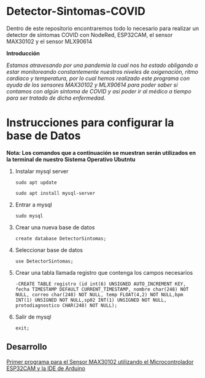 # Detector-Sintomas-COVID
Dentro de este repositorio encontraremos todo lo necesario para realizar un detector de síntomas COVID con NodeRed, ESP32CAM, el sensor MAX30102 y el sensor MLX90614

**Introducción**

*Estamos atravesando por una pandemia la cual nos ha estado obligando a estar monitoreando constantemente nuestros niveles de oxigenación, ritmo cardiaco y temperatura, por lo cual hemos realizado este programa con ayuda de los sensores MAX30102 y  MLX90614 para poder  saber si contamos con algún síntoma de COVID y así poder ir al médico a tiempo para ser tratado de dicha enfermedad.*

# Instrucciones para configurar la base de Datos
**Nota: Los comandos que a continuación se muestran serán utilizados en la terminal de nuestro Sistema Operativo Ubutntu** 
1. Instalar mysql server
   
	`sudo apt update` 
	
	`sudo apt install mysql-server`
	
2. Entrar a mysql

	`sudo mysql`
	
3. Crear una nueva base de datos

	`create database DetectorSintomas;`
	
4. Seleccionar base de datos

	`use DetectorSintomas;`
	
5. Crear una tabla llamada registro que contenga los campos necesarios

	`-CREATE TABLE registro (id int(6) UNSIGNED AUTO_INCREMENT KEY, fecha TIMESTAMP DEFAULT CURRENT_TIMESTAMP, nombre char(248) NOT NULL, correo char(248) NOT NULL, temp FLOAT(4,2) NOT NULL,bpm INT(1) UNSIGNED NOT NULL,sp02 INT(1) UNSIGNED NOT NULL, protodiagnostico CHAR(248) NOT NULL);`
	
5. Salir de mysql

	`exit;`
	
## Desarrollo 
  
  [Primer programa para el Sensor MAX30102 utilizando el Microcontrolador ESP32CAM y la IDE de Arduino](https://github.com/MiguelPM01/Detector-Sintomas-COVID/blob/main/ESP32CAM-MQTT-MLX90614-MAX30102-JSON/ESP32CAM-MQTT-MLX90614-MAX30102/ESP32CAM-MQTT-MLX90614-MAX30102.ino)
